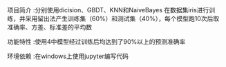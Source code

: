 项目简介 :分别使用dicision、GBDT、KNN和NaiveBayes 在数据集iris进行训练，并采用留出法产生训练集（60%）和测试集（40%），每个模型跑10次后取准确率、方差、标准差的平均数

功能特性 :使用4中模型经过训练后均达到了90%以上的预测准确率

环境依赖 :在windows上使用jupyter编写代码
